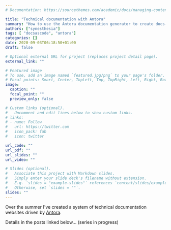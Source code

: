 ```yaml
---
# Documentation: https://sourcethemes.com/academic/docs/managing-content/

title: "Technical documentation with Antora"
summary: "How to use the Antora documentation generator to create docs-as-code websites"
authors: ["synesthesia"]
tags: [ "docsascode", "antora"]
categories: []
date: 2020-09-03T06:18:50+01:00
draft: false

# Optional external URL for project (replaces project detail page).
external_link: ""

# Featured image
# To use, add an image named `featured.jpg/png` to your page's folder.
# Focal points: Smart, Center, TopLeft, Top, TopRight, Left, Right, BottomLeft, Bottom, BottomRight.
image:
  caption: ""
  focal_point: ""
  preview_only: false

# Custom links (optional).
#   Uncomment and edit lines below to show custom links.
# links:
# - name: Follow
#   url: https://twitter.com
#   icon_pack: fab
#   icon: twitter

url_code: ""
url_pdf: ""
url_slides: ""
url_video: ""

# Slides (optional).
#   Associate this project with Markdown slides.
#   Simply enter your slide deck's filename without extension.
#   E.g. `slides = "example-slides"` references `content/slides/example-slides.md`.
#   Otherwise, set `slides = ""`.
slides: ""
---
```


Over the summer I've created a system of technical documentation websites driven by [Antora](https://antora.org/).

Details in the posts linked below... (series in progress)
